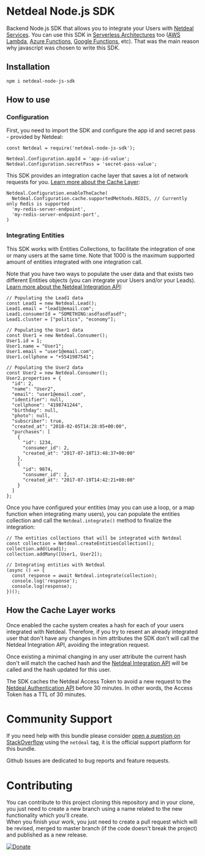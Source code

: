 # Netdeal Node.js SDK

Backend Node.js SDK that allows you to integrate your Users with [Netdeal Services](http://www.netdeal.com.br/). 
You can use this SDK in [Serverless Architectures](https://serverless.com/) too ([AWS Lambda](https://aws.amazon.com/lambda/), [Azure Functions](https://azure.microsoft.com/en-us/services/functions/), [Google Functions](https://cloud.google.com/functions/), etc). 
That was the main reason why javascript was chosen to write this SDK.

## Installation

```
npm i netdeal-node-js-sdk
```

## How to use

### Configuration

First, you need to import the SDK and configure the app id and secret pass - provided by Netdeal:  

```JS
const Netdeal = require('netdeal-node-js-sdk');
    
Netdeal.Configuration.appId = 'app-id-value';
Netdeal.Configuration.secretPass = 'secret-pass-value';
```

This SDK provides an integration cache layer that saves a lot of network requests for you.
[Learn more about the Cache Layer](https://github.com/Maykonn/netdeal-node-js-sdk#how-the-cache-layer-works): 

```JS
Netdeal.Configuration.enableTheCache(
  Netdeal.Configuration.cache.supportedMethods.REDIS, // Currently only Redis is supported 
  'my-redis-server-endpoint',
  'my-redis-server-endpoint-port',
)
```

### Integrating Entities

This SDK works with Entities Collections, to facilitate the integration of one or many users at the same time. 
Note that 1000 is the maximum supported amount of entities integrated with one integration call.
  
Note that you have two ways to populate the user data and that exists two different Entities objects (you can integrate
your Users and/or your Leads). [Learn more about the Netdeal Integration API](http://www.netdeal.com.br/documentation/#data-integration):

```JS
// Populating the Lead1 data
const Lead1 = new Netdeal.Lead();
Lead1.email = "lead1@email.com";
Lead1.consumerId = "SOMETHING:asdfasdfasdf";
Lead1.cluster = ["politics", "economy"];
  
// Populating the User1 data
const User1 = new Netdeal.Consumer();
User1.id = 1;
User1.name = "User1";
User1.email = "user1@email.com";
User1.cellphone = "+5541987541";
  
// Populating the User2 data
const User2 = new Netdeal.Consumer();
User2.properties = {
  "id": 2,
  "name": "User2",
  "email": "user1@email.com",
  "identifier": null,
  "cellphone": "4198741244",
  "birthday": null,
  "photo": null,
  "subscriber": true,
  "created_at": "2018-02-05T14:28:05+00:00",
  "purchases": [
    {
      "id": 1234,
      "consumer_id": 2,
      "created_at": "2017-07-18T13:48:37+00:00"
    },
    {
      "id": 9874,
      "consumer_id": 2,
      "created_at": "2017-07-19T14:42:21+00:00"
    }
  ]
};
```

Once you have configured your entities (may you can use a loop, or a map function when integrating many users), you can populate 
the entities collection and call the `Netdeal.integrate()` method to finalize the integration:

```JS
// The entities collections that will be integrated with Netdeal
const collection = Netdeal.createEntitiesCollection();
collection.add(Lead1);
collection.addMany([User1, User2]);
  
// Integrating entities with Netdeal
(async () => {
  const response = await Netdeal.integrate(collection);
  console.log('response');
  console.log(response);
})();
```

## How the Cache Layer works

Once enabled the cache system creates a hash for each of your users integrated with Netdeal. 
Therefore, if you try to resent an already integrated user that don't have any changes in him attributes the SDK don't 
will call the Netdeal Integration API, avoiding the integration request. 
  
Once existing a minimal changing in any user attribute the current hash don't will match the cached hash and the 
[Netdeal Integration API](http://www.netdeal.com.br/documentation/#data-integration) will be called and the hash updated for this user.
   
The SDK caches the Netdeal Access Token to avoid a new request to the [Netdeal Authentication API](http://www.netdeal.com.br/documentation/#authentication) 
before 30 minutes. In other words, the Access Token has a TTL of 30 minutes. 

# Community Support

If you need help with this bundle please consider [open a question on StackOverflow](https://stackoverflow.com/questions/ask)
using the `netdeal` tag, it is the official support platform for this bundle.

Github Issues are dedicated to bug reports and feature requests.

# Contributing

You can contribute to this project cloning this repository and in your clone, you just need to create a new branch using a 
name related to the new functionality which you'll create.  
When you finish your work, you just need to create a pull request which will be revised, merged to master branch (if the code 
doesn't break the project) and published as a new release.

<a href="https://www.paypal.com/cgi-bin/webscr?cmd=_donations&business=N72BSYR3XE3LS&item_name=Through+your+donation,+I+can+keep+an+active+support+and+improvements+to+this+tool.+Or+may+you+want+to+thanks+me+%3A%29&currency_code=BRL&source=url
" target="_blank"><img alt="Donate" border="0" src="https://www.paypalobjects.com/en_US/i/btn/btn_donateCC_LG.gif" /></a>

